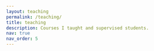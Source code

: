 ```yaml
---
layout: teaching
permalink: /teaching/
title: teaching
description: Courses I taught and supervised students.
nav: true
nav_order: 5
---
```


